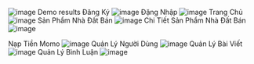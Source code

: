 ![image](https://github.com/user-attachments/assets/b8f06715-a0fb-4a91-8221-01209da95948)
Demo results
Đăng Ký
![image](https://github.com/user-attachments/assets/e8d1edde-9021-4d26-9633-0c3ce2b6f7ba)
Đặng Nhập
![image](https://github.com/user-attachments/assets/5ae0e473-02e9-4a33-82e7-3cc159ac7280)
Trang Chủ
![image](https://github.com/user-attachments/assets/7a20e6ae-a340-4532-953f-94d0d1790805)
Sản Phẩm Nhà Đất Bán
![image](https://github.com/user-attachments/assets/c6e99b31-ba7b-447d-8a72-2c2899809465)
Chi Tiết Sản Phẩm Nhà Đất Bán
![image](https://github.com/user-attachments/assets/29ad04ba-3222-4d93-a73e-5ca9270dee70)

Nạp Tiền Momo
![image](https://github.com/user-attachments/assets/968a1fec-daae-4d22-8139-3b2b4fb8b345)
Quản Lý Người Dùng
![image](https://github.com/user-attachments/assets/709f9b45-e345-4276-9108-50fdfe3a013e)
Quản Lý Bài Viết
![image](https://github.com/user-attachments/assets/4f4584f6-07a8-4da5-a091-95227724221e)
Quản Lý Bình Luận
![image](https://github.com/user-attachments/assets/9d7d35d9-968b-4589-b001-5f1ae714f3e2)
